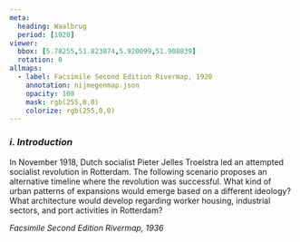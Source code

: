 ```yaml
---
meta:
  heading: Waalbrug
  period: [1920]
viewer:
  bbox: [5.78255,51.823874,5.920099,51.908839]
  rotation: 0
allmaps:
  - label: Facsimile Second Edition Rivermap, 1920
    annotation: nijmegenmap.json
    opacity: 100
    mask: rgb(255,0,0)
    colorize: rgb(255,0,0)
---
```


### _i.    Introduction_

In November 1918, Dutch socialist Pieter Jelles Troelstra led an attempted socialist revolution in Rotterdam. The following scenario proposes an alternative timeline where the revolution was successful. What kind of urban patterns of expansions would emerge based on a different ideology? What architecture would develop regarding worker housing, industrial sectors, and port activities in Rotterdam?

_Facsimile Second Edition Rivermap, 1936_
